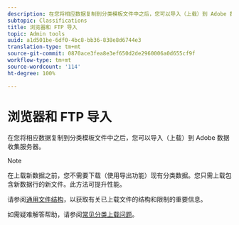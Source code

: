 ```yaml
---
description: 在您将相应数据复制到分类模板文件中之后，您可以导入（上载）到 Adobe 数据收集服务器。
subtopic: Classifications
title: 浏览器和 FTP 导入
topic: Admin tools
uuid: a1d501be-6df0-4bc8-bb36-838e8d6744e3
translation-type: tm+mt
source-git-commit: 0870ace3fea8e3ef650d2de2960006a0d655cf9f
workflow-type: tm+mt
source-wordcount: '114'
ht-degree: 100%

---
```



# 浏览器和 FTP 导入

在您将相应数据复制到分类模板文件中之后，您可以导入（上载）到 Adobe 数据收集服务器。

>[!NOTE]
>
>在上载新数据之前，您不需要下载（使用导出功能）现有分类数据。您只需上载包含新数据行的新文件。此方法可提升性能。

请参阅[通用文件结构](/help/components/classifications/importer/c-saint-data-files.md)，以获取有关已上载文件的结构和限制的重要信息。

如需疑难解答帮助，请参阅[常见分类上载问题](https://helpx.adobe.com/cn/analytics/kb/common-saint-upload-issues.html)。
